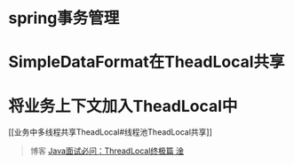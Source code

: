 # spring事务管理


# SimpleDataFormat在TheadLocal共享

# 将业务上下文加入TheadLocal中

[[业务中多线程共享TheadLocal#线程池TheadLocal共享]]




> 博客
[Java面试必问：ThreadLocal终极篇 淦](https://mp.weixin.qq.com/s/LzkZXPtLW2dqPoz3kh3pBQ)